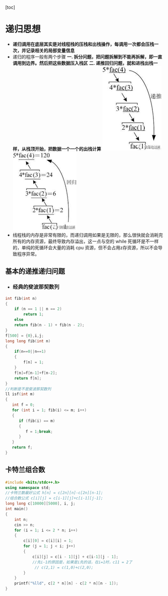 [toc]

# 递归思想

- **递归调用在底层其实是对线程栈的压栈和出栈操作，每调用一次都会压栈一次，并记录相关的局部变量信息**
- 递归的程序一般有两个步骤
  **一. 拆分问题，把问题拆解到不能再拆解，即一直调用到边界。然后把这些数据压入栈区**
  **二. 递推回归问题，就和进栈出栈一样，从栈顶开始，把数据一个一个的出栈计算**
  ![img](../imgg/zhan1.jpeg)
  ![img](../imgg/zhan2.jepg.jpeg)
- 线程栈的内存是非常有限的，而递归调用如果是无限的，那么很快就会消耗完所有的内存资源，最终导致内存溢出，这一点与空的 while 死循环是不一样的，单纯的死循环会大量的消耗 cpu 资源，但不会占用z存资源，所以不会导致程序异常。



## 基本的递推递归问题

- ### 经典的斐波那契数列

```C++ {.line-numbers}
int fib(int n)
{
    if (n == 1 || n == 2)
        return 1;
    else
    return fib(n - 1) + fib(n - 2);
}
f[500] = {0},i,j;
long long fib(int n)
{
    if(n==0||n==1)
    {
        f[n] = 1;
    }
    f[n]=f[n-1]+f[n-2];
    return f[n];
}
//判断是不是斐波那契数列
ll isf(int m)
{
   int f = 0;
   for (int i = 1; fib(i) <= m; i++)
   {
      if (fib(i) == m)
      {
         f = 1;break;
      }
   }
   return f;
}
```

## 卡特兰组合数

```C++ {.line-numbers}
#include <bits/stdc++.h>
using namespace std;
//卡特兰数最好公式 h[n] = c[2n][n]-c[2n][n-1];
//组合数公式 c[i][j] = c[i-1][j]+c[i-1][j-1];
long long c[10000][5000], i, j;
int main()
{
    int n;
    cin >> n;
    for (i = 1; i <= 2 * n; i++)
    {
        c[i][0] = c[i][i] = 1;
        for (j = 1; j < i; j++)
        {
            c[i][j] = c[i - 1][j] + c[i-1][j - 1];
            //先i-1的原因是，如果是i先的话，在i=1时，c11 = 2了
             // c(2,1) = c(1,0)+c(2,0);
        }
    }
    printf("%lld", c[2 * n][n] - c[2 * n][n - 1]);
}
```
